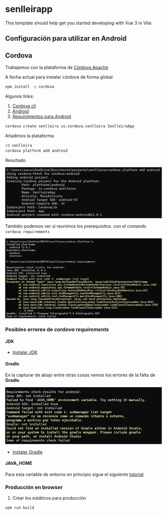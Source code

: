 # senlleirapp

This template should help get you started developing with Vue 3 in Vite.

## Configuración para utilizar en Android

## Cordova

Trabajamos con la plataforma de [Córdova Apache](https://cordova.apache.org/)

A fecha actual para instalar córdova de forma global

```sh
npm install -g cordova
```

Algunos links:

1. [Cordova cli](https://cordova.apache.org/docs/en/12.x/guide/cli/index.html)
2. [Android](https://cordova.apache.org/docs/en/12.x/guide/platforms/android/index.html)
3. [Requirimientos para Android](https://cordova.apache.org/docs/en/12.x/guide/platforms/android/index.html#requirements-and-support)

```sh
cordova create senlleira io.cordova.senlleira SenlleiraApp
```

Añadimos la plataforma

```sh
cd senlleira
cordova platform add android
```

Resultado

<img src="./assets/cordova-platform-add.webp" with="600" alt="Android Target SDK: android-33;   Android Compile SDK: 33">

También podemos ver si reunimos los prerequisitos. con el comando <code>cordova requirements</code>

<img src="./assets/cordova-ls-requirements-cmd.webp" with="600" alt="Resultado al comprobar los requirimientos con la plataforma android">

### Posibles errores de _cordova requirements_

#### JDK

- [Instalar JDK](https://www.oracle.com/java/technologies/downloads/)

#### Gradle

En la capturar de abajo entre otras cosas vemos los errores de la falta de **Gradle**.

<img src="./assets/gradle-not-installed.webp" with="600" alt="Errores, entre ellos el de gradle">

- [Instalar Gradle](https://gradle.org/install/)

#### JAVA_HOME

Para esta variable de entorno en principio sigue el siguiente [tutorial](https://www.aprenderaprogramar.com/index.php?option=com_content&view=article&id=389:configurar-java-en-windows-variables-de-entorno-javahome-y-path-cu00610b&catid=68&Itemid=188)



### Producción en browser

1. Crear los estáticos para producción

```sh
npm run build
```